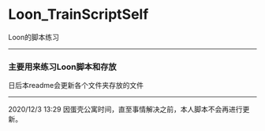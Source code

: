# Loon_TrainScriptSelf
Loon的脚本练习

---
### 主要用来练习Loon脚本和存放
日后本readme会更新各个文件夹存放的文件

---
2020/12/3 13:29     因蛋壳公寓时间，直至事情解决之前，本人脚本不会再进行更新。
